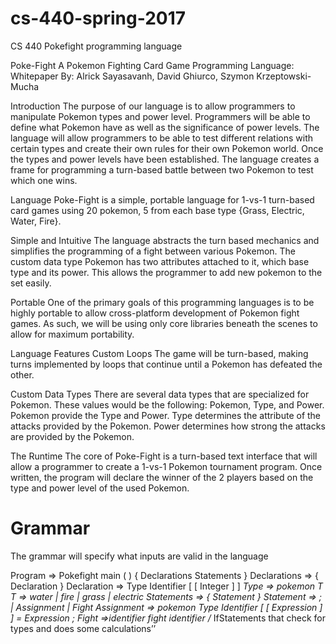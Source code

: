# cs-440-spring-2017
CS 440 Pokefight programming language

Poke-Fight
A Pokemon Fighting Card Game Programming Language: Whitepaper
By: Alrick Sayasavanh, David Ghiurco, Szymon Krzeptowski-Mucha

Introduction
The purpose of our language is to allow programmers to manipulate Pokemon types and power level. Programmers will be able to define what Pokemon have as well as the significance of power levels. The language will allow programmers to be able to test different relations with certain types and create their own rules for their own Pokemon world. Once the types and power levels have been established. The language creates a frame for programming a turn-based battle between two Pokemon to test which one wins.

Language
Poke-Fight  is a simple, portable language for 1-vs-1 turn-based card games using 20 pokemon, 5 from each  base type {Grass, Electric, Water, Fire}. 

Simple and Intuitive
The language abstracts the turn based mechanics and simplifies the programming of a fight between various Pokemon. The custom data type Pokemon has two attributes attached to it, which base type and its power. This allows the programmer to add new pokemon to the set easily. 

Portable
One of the primary goals of this programming languages is to be highly portable to allow cross-platform development of Pokemon fight games. As such, we will be using only core libraries beneath the scenes to allow for maximum portability.

Language Features
Custom Loops
The game will be turn-based, making turns implemented by loops that continue until a Pokemon has defeated the other.

Custom Data Types
There are several data types that are specialized for Pokemon. These values would be the following: Pokemon, Type, and Power. Pokemon provide the Type and Power. Type determines the attribute of the attacks provided by the Pokemon. Power determines how strong the attacks are provided by the Pokemon.

The Runtime
The core of Poke-Fight is a turn-based text interface that will allow a programmer to create a 1-vs-1 Pokemon tournament program. Once written, the program will declare the winner of the 2 players based on the type and power level of the used Pokemon.

# Grammar
The grammar will specify what inputs are valid in the language

Program => Pokefight main ( ) { Declarations Statements }
Declarations => { Declaration }
Declaration => Type Identifier [ [ Integer ] ]
*Type => pokemon T
T => water | fire | grass | electric
Statements => { Statement }
Statement => ; | Assignment | Fight
Assignment => pokemon Type Identifier [ [ Expression ] ] = Expression ;
Fight =>identifier fight identifier /* IfStatements that check for types and does some calculations’’
